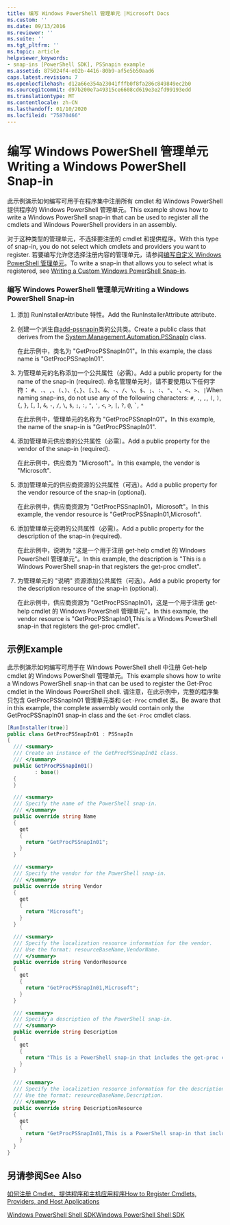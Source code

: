 ```yaml
---
title: 编写 Windows PowerShell 管理单元 |Microsoft Docs
ms.custom: ''
ms.date: 09/13/2016
ms.reviewer: ''
ms.suite: ''
ms.tgt_pltfrm: ''
ms.topic: article
helpviewer_keywords:
- snap-ins [PowerShell SDK], PSSnapin example
ms.assetid: 875024f4-e02b-4416-80b9-af5e5b50aad6
caps.latest.revision: 7
ms.openlocfilehash: d12a66e354a23041fffb0f8fa286c849849ec2b0
ms.sourcegitcommit: d97b200e7a49315ce6608cd619e3e2fd99193edd
ms.translationtype: MT
ms.contentlocale: zh-CN
ms.lasthandoff: 01/10/2020
ms.locfileid: "75870466"
---
```

# <a name="writing-a-windows-powershell-snap-in"></a><span data-ttu-id="e41ee-102">编写 Windows PowerShell 管理单元</span><span class="sxs-lookup"><span data-stu-id="e41ee-102">Writing a Windows PowerShell Snap-in</span></span>

<span data-ttu-id="e41ee-103">此示例演示如何编写可用于在程序集中注册所有 cmdlet 和 Windows PowerShell 提供程序的 Windows PowerShell 管理单元。</span><span class="sxs-lookup"><span data-stu-id="e41ee-103">This example shows how to write a Windows PowerShell snap-in that can be used to register all the cmdlets and Windows PowerShell providers in an assembly.</span></span>

<span data-ttu-id="e41ee-104">对于这种类型的管理单元，不选择要注册的 cmdlet 和提供程序。</span><span class="sxs-lookup"><span data-stu-id="e41ee-104">With this type of snap-in, you do not select which cmdlets and providers you want to register.</span></span> <span data-ttu-id="e41ee-105">若要编写允许您选择注册内容的管理单元，请参阅[编写自定义 Windows PowerShell 管理单元](./writing-a-custom-windows-powershell-snap-in.md)。</span><span class="sxs-lookup"><span data-stu-id="e41ee-105">To write a snap-in that allows you to select what is registered, see [Writing a Custom Windows PowerShell Snap-in](./writing-a-custom-windows-powershell-snap-in.md).</span></span>

### <a name="writing-a-windows-powershell-snap-in"></a><span data-ttu-id="e41ee-106">编写 Windows PowerShell 管理单元</span><span class="sxs-lookup"><span data-stu-id="e41ee-106">Writing a Windows PowerShell Snap-in</span></span>

1. <span data-ttu-id="e41ee-107">添加 RunInstallerAttribute 特性。</span><span class="sxs-lookup"><span data-stu-id="e41ee-107">Add the RunInstallerAttribute attribute.</span></span>

2. <span data-ttu-id="e41ee-108">创建一个派生自[add-pssnapin](/dotnet/api/System.Management.Automation.PSSnapIn)类的公共类。</span><span class="sxs-lookup"><span data-stu-id="e41ee-108">Create a public class that derives from the [System.Management.Automation.PSSnapIn](/dotnet/api/System.Management.Automation.PSSnapIn) class.</span></span>

    <span data-ttu-id="e41ee-109">在此示例中，类名为 "GetProcPSSnapIn01"。</span><span class="sxs-lookup"><span data-stu-id="e41ee-109">In this example, the class name is "GetProcPSSnapIn01".</span></span>

3. <span data-ttu-id="e41ee-110">为管理单元的名称添加一个公共属性（必需）。</span><span class="sxs-lookup"><span data-stu-id="e41ee-110">Add a public property for the name of the snap-in (required).</span></span> <span data-ttu-id="e41ee-111">命名管理单元时，请不要使用以下任何字符： `#`、`.`、`,`、`(`、`)`、`{`、`}`、`[`、`]`、`&`、`-`、`/`、`\`、`$`、`;`、`:`、`"`、`'`、`<`、`>`、`|`</span><span class="sxs-lookup"><span data-stu-id="e41ee-111">When naming snap-ins, do not use any of the following characters: `#`, `.`, `,`, `(`, `)`, `{`, `}`, `[`, `]`, `&`, `-`, `/`, `\`, `$`, `;`, `:`, `"`, `'`, `<`, `>`, `|`, `?`, `@`, `` ` ``, `*`</span></span>

    <span data-ttu-id="e41ee-112">在此示例中，管理单元的名称为 "GetProcPSSnapIn01"。</span><span class="sxs-lookup"><span data-stu-id="e41ee-112">In this example, the name of the snap-in is "GetProcPSSnapIn01".</span></span>

4. <span data-ttu-id="e41ee-113">添加管理单元供应商的公共属性（必需）。</span><span class="sxs-lookup"><span data-stu-id="e41ee-113">Add a public property for the vendor of the snap-in (required).</span></span>

    <span data-ttu-id="e41ee-114">在此示例中，供应商为 "Microsoft"。</span><span class="sxs-lookup"><span data-stu-id="e41ee-114">In this example, the vendor is "Microsoft".</span></span>

5. <span data-ttu-id="e41ee-115">添加管理单元的供应商资源的公共属性（可选）。</span><span class="sxs-lookup"><span data-stu-id="e41ee-115">Add a public property for the vendor resource of the snap-in (optional).</span></span>

    <span data-ttu-id="e41ee-116">在此示例中，供应商资源为 "GetProcPSSnapIn01，Microsoft"。</span><span class="sxs-lookup"><span data-stu-id="e41ee-116">In this example, the vendor resource is "GetProcPSSnapIn01,Microsoft".</span></span>

6. <span data-ttu-id="e41ee-117">添加管理单元说明的公共属性（必需）。</span><span class="sxs-lookup"><span data-stu-id="e41ee-117">Add a public property for the description of the snap-in (required).</span></span>

    <span data-ttu-id="e41ee-118">在此示例中，说明为 "这是一个用于注册 get-help cmdlet 的 Windows PowerShell 管理单元"。</span><span class="sxs-lookup"><span data-stu-id="e41ee-118">In this example, the description is "This is a Windows PowerShell snap-in that registers the  get-proc cmdlet".</span></span>

7. <span data-ttu-id="e41ee-119">为管理单元的 "说明" 资源添加公共属性（可选）。</span><span class="sxs-lookup"><span data-stu-id="e41ee-119">Add a public property for the description resource of the snap-in (optional).</span></span>

    <span data-ttu-id="e41ee-120">在此示例中，供应商资源为 "GetProcPSSnapIn01，这是一个用于注册 get-help cmdlet 的 Windows PowerShell 管理单元"。</span><span class="sxs-lookup"><span data-stu-id="e41ee-120">In this example, the vendor resource is "GetProcPSSnapIn01,This is a Windows PowerShell snap-in  that registers the get-proc cmdlet".</span></span>

## <a name="example"></a><span data-ttu-id="e41ee-121">示例</span><span class="sxs-lookup"><span data-stu-id="e41ee-121">Example</span></span>

<span data-ttu-id="e41ee-122">此示例演示如何编写可用于在 Windows PowerShell shell 中注册 Get-help cmdlet 的 Windows PowerShell 管理单元。</span><span class="sxs-lookup"><span data-stu-id="e41ee-122">This example shows how to write a Windows PowerShell snap-in that can be used to register the Get-Proc cmdlet in the Windows PowerShell shell.</span></span> <span data-ttu-id="e41ee-123">请注意，在此示例中，完整的程序集只包含 GetProcPSSnapIn01 管理单元类和 `Get-Proc` cmdlet 类。</span><span class="sxs-lookup"><span data-stu-id="e41ee-123">Be aware that in this example, the complete assembly would contain only the GetProcPSSnapIn01 snap-in class and the `Get-Proc` cmdlet class.</span></span>

```csharp
[RunInstaller(true)]
public class GetProcPSSnapIn01 : PSSnapIn
{
  /// <summary>
  /// Create an instance of the GetProcPSSnapIn01 class.
  /// </summary>
  public GetProcPSSnapIn01()
         : base()
  {
  }

  /// <summary>
  /// Specify the name of the PowerShell snap-in.
  /// </summary>
  public override string Name
  {
    get
    {
      return "GetProcPSSnapIn01";
    }
  }

  /// <summary>
  /// Specify the vendor for the PowerShell snap-in.
  /// </summary>
  public override string Vendor
  {
    get
    {
      return "Microsoft";
    }
  }

  /// <summary>
  /// Specify the localization resource information for the vendor.
  /// Use the format: resourceBaseName,VendorName.
  /// </summary>
  public override string VendorResource
  {
    get
    {
      return "GetProcPSSnapIn01,Microsoft";
    }
  }

  /// <summary>
  /// Specify a description of the PowerShell snap-in.
  /// </summary>
  public override string Description
  {
    get
    {
      return "This is a PowerShell snap-in that includes the get-proc cmdlet.";
    }
  }

  /// <summary>
  /// Specify the localization resource information for the description.
  /// Use the format: resourceBaseName,Description.
  /// </summary>
  public override string DescriptionResource
  {
    get
    {
      return "GetProcPSSnapIn01,This is a PowerShell snap-in that includes the get-proc cmdlet.";
    }
  }
}
```

## <a name="see-also"></a><span data-ttu-id="e41ee-124">另请参阅</span><span class="sxs-lookup"><span data-stu-id="e41ee-124">See Also</span></span>

<span data-ttu-id="e41ee-125">[如何注册 Cmdlet、提供程序和主机应用程序](/previous-versions/ms714644(v=vs.85))</span><span class="sxs-lookup"><span data-stu-id="e41ee-125">[How to Register Cmdlets, Providers, and Host Applications](/previous-versions/ms714644(v=vs.85))</span></span>

[<span data-ttu-id="e41ee-126">Windows PowerShell Shell SDK</span><span class="sxs-lookup"><span data-stu-id="e41ee-126">Windows PowerShell Shell SDK</span></span>](../windows-powershell-reference.md)
